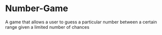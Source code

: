 # Number-Game
A game that allows a user to guess a particular number between a certain range given a limited number of chances 
